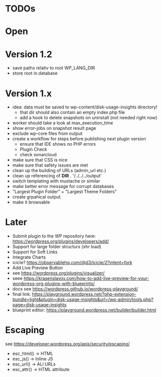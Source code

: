 # TODOs



# Open

# Version 1.2
- save paths relativ to root
    WP_LANG_DIR
- store root in database

# Version 1.x
- idea: data must be saved to wp-content/disk-usage-insights directory!
    - that dir should also contain an empty index.php file
    - add a hook to delete snapshots on uninstall (not needed right now)
- worker should take a look at max_execution_time
- show error-jobs on snapshot result page
- exclude wp-core files from output
- create a workflow for steps before publishing next plugin version
    - ensure that IDE shows no PHP errors
    - Plugin Check
    - check sonarcloud
- make sure that CSS is nice
- make sure that safety issues are met
- clean up the building of URLs (admin_url etc.)
- clean up referencing of __DIR__ . '/../../../output'
- switch templating with mustache or similar
- make better error message for corrupt databases
- "Largest Plugin Folder" + "Largest Theme Folders"
- create grpahical output
- make it browsable

# Later
- Submit plugin to the WP repository here: https://wordpress.org/plugins/developers/add/
- Support for large folder structurs (xhr load)
- Support for Soft Links
- Integrate Charts
 - icicle? https://observablehq.com/@d3/icicle/2?intent=fork
- Add Live Preview Button
 - see https://wordpress.org/plugins/visualizer/
 - seee https://krasenslavov.com/how-to-add-live-preview-for-your-wordpress-org-plugins-with-blueprints/
 - docs see https://wordpress.github.io/wordpress-playground/
 - final link: https://playground.wordpress.net/?php-extension-bundle=light&plugin=disk-usage-insights&url=/wp-admin/tools.php?page=disk-usage-insights
 - blueprint editor: https://playground.wordpress.net/builder/builder.html

# Escaping
see https://developer.wordpress.org/apis/security/escaping/
- esc_html()    -> HTML
- esc_js()      -> Inline JS
- esc_url()     -> ALl URLs
- esc_attr()    -> HTML attribute
